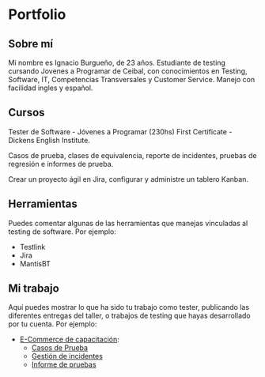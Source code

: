 # Portfolio
## Sobre mí
Mi nombre es Ignacio Burgueño, de 23 años. Estudiante de testing cursando Jovenes a Programar de Ceibal, con conocimientos en Testing, Software, IT,
Competencias Transversales y Customer Service.
Manejo con facilidad ingles y español.

## Cursos
Tester de Software - Jóvenes a Programar (230hs)
First Certificate - Dickens English Institute.

  Casos de prueba, clases de equivalencia, reporte de incidentes, pruebas de regresión e informes de prueba.
  


  Crear un proyecto ágil en Jira, configurar y administre un tablero Kanban.
  
## Herramientas
Puedes comentar algunas de las herramientas que manejas vinculadas al testing de software. Por ejemplo:
* Testlink
* Jira
* MantisBT

## Mi trabajo
Aquí puedes mostrar lo que ha sido tu trabajo como tester, publicando las diferentes entregas del taller, o trabajos de testing que hayas desarrollado por tu cuenta. Por ejemplo:

* [E-Commerce de capacitación](https://japceibal.github.io/e-mercado-TESTING/index.html):
  * [Casos de Prueba](https://docs.google.com/spreadsheets/d/1YuzuQBtpkicx9QjoNPeRafTh5SX-sE8i)
  * [Gestión de incidentes](https://docs.google.com/spreadsheets/d/1Y2IfX8plkKe9kDrtv0B0tfbvMQZhV7Pv)
  * [Informe de pruebas](https://docs.google.com/document/d/1VP4W9pzRynxyccHLQNZ5z3NKUZSpJk4g)
